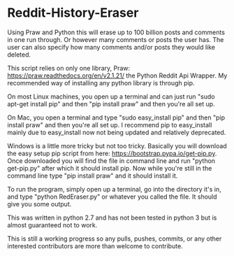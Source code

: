# Reddit-History-Eraser
Using Praw and Python this will erase up to 100 billion posts and comments in one run through. Or however many comments or posts the user has. The user can also specify how many comments and/or posts they would like deleted. 

This script relies on only one library, Praw: https://praw.readthedocs.org/en/v2.1.21/ the Python Reddit Api Wrapper. My recommended way of installing any python library is through pip. 

On most Linux machines, you open up a terminal and can just run "sudo apt-get install pip" and then "pip install praw" and then you're all set up. 

On Mac, you open a terminal and type "sudo easy_install pip" and then "pip install praw" and then you're all set up. I recommend pip to easy_install mainly due to easy_install now not being updated and relatively deprecated. 

Windows is a little more tricky but not too tricky. Basically you will download the easy setup pip script from here: https://bootstrap.pypa.io/get-pip.py. Once downloaded you will find the file in command line and run "python get-pip.py" after which it should install pip. Now while you're still in the command line type "pip install praw" and it should install it.


To run the program, simply open up a terminal, go into the directory it's in, and type "python RedEraser.py" or whatever you called the file. It should give you some output. 


This was written in python 2.7 and has not been tested in python 3 but is almost guaranteed not to work. 

This is still a working progress so any pulls, pushes, commits, or any other interested contributors are more than welcome to contribute. 
